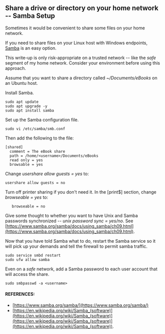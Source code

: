 ## Share a drive or directory on your home network -- Samba Setup  

Sometimes it would be convenient to share some files on your home network.

If you need to share files on your Linux host with Windows endpoints, [Samba](https://en.wikipedia.org/wiki/Samba_(software)) is an easy option.  

This write-up is only risk-appropriate on a trusted network -- like the *safe* segment of my home network.  Consider your environment before using this approach.  

Assume that you want to share a directory called *~/Documents/eBooks* on an Ubuntu host.

Install Samba.
```console
sudo apt update
sudo apt upgrade -y
sudo apt install samba
```
Set up the Samba configuration file.
```console
sudo vi /etc/samba/smb.conf
```
Then add the following to the file:
```console
[shared]
  comment = The eBook share
  path = /home/<username>/Documents/eBooks
  read only = yes
  browsable = yes
```
Change *usershare allow guests = yes* to:
```console
usershare allow guests = no
```
Turn off printer sharing if you don't need it.  In the [print$] section, change *browseable = yes* to:
```console
   browseable = no

```
Give some thought to whether you want to have Unix and Samba passwords synchronized -- *unix password sync = yes/no*.  See [https://www.samba.org/samba/docs/using_samba/ch09.html](https://www.samba.org/samba/docs/using_samba/ch09.html).  

Now that you have told Samba what to do, restart the Samba service so it will pick up your demands and tell the firewall to permit samba traffic.
```console
sudo service smbd restart
sudo ufw allow samba
```
Even on a *safe* network, add a Samba password to each user account that will access the share.
```console
sudo smbpasswd -a <username>
```



#### REFERENCES:  
* [https://www.samba.org/samba/](https://www.samba.org/samba/)  
* [https://en.wikipedia.org/wiki/Samba_(software)](https://en.wikipedia.org/wiki/Samba_(software)](https://en.wikipedia.org/wiki/Samba_(software)](https://en.wikipedia.org/wiki/Samba_(software)).  

